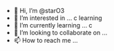 - 👋 Hi, I’m @starO3
- 👀 I’m interested in ... c learning
- 🌱 I’m currently learning ... c
- 💞️ I’m looking to collaborate on ...
- 📫 How to reach me ...

<!---
starO3/starO3 is a ✨ special ✨ repository because its `README.md` (this file) appears on your GitHub profile.
You can click the Preview link to take a look at your changes.
--->
